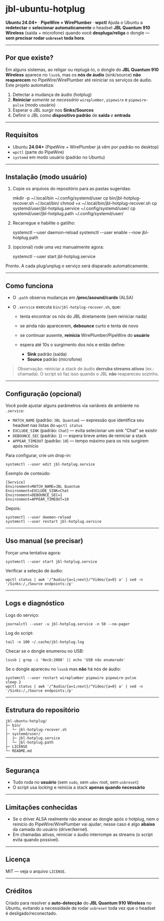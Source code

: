 # jbl-ubuntu-hotplug

**Ubuntu 24.04+** · **PipeWire + WirePlumber** · **wpctl**
Ajuda o Ubuntu a **redetectar** e **selecionar automaticamente** o headset **JBL Quantum 910 Wireless** (saída + microfone) quando você **despluga/religa** o dongle — **sem precisar rodar `usbreset` toda hora**.

---

## Por que existe?

Em alguns sistemas, ao religar ou replugá-lo, o dongle do **JBL Quantum 910 Wireless** aparece no `lsusb`, mas os **nós de áudio** (sink/source) **não reaparecem** no PipeWire/WirePlumber até reiniciar os serviços de áudio.
Este projeto automatiza:

1. Detectar a mudança de áudio (hotplug)
2. **Reiniciar** *somente se necessário* `wireplumber`, `pipewire` e `pipewire-pulse` (modo usuário)
3. Esperar o JBL surgir nos **Sinks/Sources**
4. Definir o JBL como **dispositivo padrão** de **saída** *e* **entrada**

---

## Requisitos

* Ubuntu **24.04+** (PipeWire + WirePlumber já vêm por padrão no desktop)
* `wpctl` (parte do PipeWire)
* `systemd` em modo usuário (padrão no Ubuntu)

---

## Instalação (modo usuário)

1. Copie os arquivos do repositório para as pastas sugeridas:

   mkdir -p \~/.local/bin \~/.config/systemd/user
   cp bin/jbl-hotplug-recover.sh \~/.local/bin/
   chmod +x \~/.local/bin/jbl-hotplug-recover.sh
   cp systemd/user/jbl-hotplug.service \~/.config/systemd/user/
   cp systemd/user/jbl-hotplug.path    \~/.config/systemd/user/

2. Recarregue e habilite o gatilho:

   systemctl --user daemon-reload
   systemctl --user enable --now jbl-hotplug.path

3. (opcional) rode uma vez manualmente agora:

   systemctl --user start jbl-hotplug.service

Pronto. A cada plug/unplug o serviço será disparado automaticamente.

---

## Como funciona

* O `.path` observa mudanças em **/proc/asound/cards** (ALSA)
* O `.service` executa `bin/jbl-hotplug-recover.sh`, que:

  * tenta encontrar os nós do JBL diretamente (sem reiniciar nada)
  * se ainda não aparecerem, **debounce** curto e tenta de novo
  * se continuar ausente, **reinicia** WirePlumber/PipeWire do **usuário**
  * espera até 10s o surgimento dos nós e então define:

    * **Sink** padrão (saída)
    * **Source** padrão (microfone)

> Observação: reiniciar a stack de áudio **derruba streams ativos** (ex.: chamada). O script só faz isso quando o JBL **não** reapareceu sozinho.

---

## Configuração (opcional)

Você pode ajustar alguns parâmetros via variáveis de ambiente no `.service`:

* `MATCH_NAME` (padrão: `JBL Quantum`) — expressão que identifica seu headset nas listas do `wpctl status`
* `EXCLUDE_SINK` (padrão: `Chat`) — evita selecionar um sink “Chat” se existir
* `DEBOUNCE_SEC` (padrão: `1`) — espera breve antes de reiniciar a stack
* `APPEAR_TIMEOUT` (padrão: `10`) — tempo máximo para os nós surgirem após reinício

Para configurar, crie um drop-in:

```
systemctl --user edit jbl-hotplug.service
```

Exemplo de conteúdo:

```
[Service]
Environment=MATCH_NAME=JBL Quantum
Environment=EXCLUDE_SINK=Chat
Environment=DEBOUNCE_SEC=1
Environment=APPEAR_TIMEOUT=10
```

Depois:

```
systemctl --user daemon-reload
systemctl --user restart jbl-hotplug.service
```

---

## Uso manual (se precisar)

Forçar uma tentativa agora:

```
systemctl --user start jbl-hotplug.service
```

Verificar a seleção de áudio:

```
wpctl status | awk '/^Audio/{a=1;next}/^Video/{a=0} a' | sed -n '/Sinks:/,/Source endpoints:/p'
```

---

## Logs e diagnóstico

Logs do serviço:

```
journalctl --user -u jbl-hotplug.service -n 50 --no-pager
```

Log do script:

```
tail -n 100 ~/.cache/jbl-hotplug.log
```

Checar se o dongle enumerou no USB:

```
lsusb | grep -i '0ecb:2088' || echo 'USB não enumerado'
```

Se o dongle apareceu no `lsusb` mas **não** há nós de áudio:

```
systemctl --user restart wireplumber pipewire pipewire-pulse
sleep 2
wpctl status | awk '/^Audio/{a=1;next}/^Video/{a=0} a' | sed -n '/Sinks:/,/Source endpoints:/p'
```

---

## Estrutura do repositório

```
jbl-ubuntu-hotplug/
├─ bin/
│  └─ jbl-hotplug-recover.sh
├─ systemd/user/
│  ├─ jbl-hotplug.service
│  └─ jbl-hotplug.path
├─ LICENSE
└─ README.md
```

---

## Segurança

* Tudo roda no **usuário** (sem `sudo`, sem `udev` root, sem `usbreset`)
* O script usa *locking* e reinicia a stack **apenas quando necessário**

---

## Limitações conhecidas

* Se o driver ALSA realmente não anexar ao dongle após o hotplug, nem o reinício do PipeWire/WirePlumber vai ajudar; nesse caso é algo **abaixo** da camada do usuário (driver/kernel).
* Em chamadas ativas, reiniciar o áudio interrompe as streams (o script evita quando possível).

---

## Licença

MIT — veja o arquivo `LICENSE`.

---

## Créditos

Criado para resolver a **auto-detecção** do **JBL Quantum 910 Wireless** no Ubuntu, evitando a necessidade de rodar `usbreset` toda vez que o headset é desligado/reconectado.
